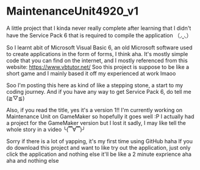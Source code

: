 # MaintenanceUnit4920_v1
A little project that I kinda never really complete after learning that I didn't have the Service Pack 6 that is required to compile the application （◞‸◟）

So I learnt abit of Microsoft Visual Basic 6, an old Microsoft software used to create applications in the form of forms, I think aha.
It's mostly simple code that you can find on the internet, and I mostly referenced from this website: https://www.vbtutor.net/
Soo this project is suppose to be like a short game and I mainly based it off my experienced at work lmaoo

Soo I'm posting this here as kind of like a stepping stone, a start to my coding journey.
And if you have any way to get Service Pack 6, do tell me (≧▽≦)

Also, if you read the title, yes it's a version 1!! 
I'm currently working on Maintenance Unit on GameMaker so hopefully it goes well :P
I actually had a project for the GameMaker version but I lost it sadly, I may like tell the whole story in a video ╰(▔∀▔)╯

Sorry if there is a lot of yapping, it's my first time using GitHub haha
If you do download this project and want to like try out the application, just only click the application and nothing else
it'll be like a 2 minute exprience aha aha and nothing else
